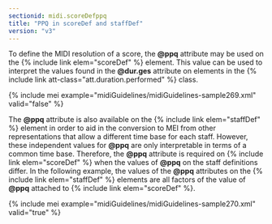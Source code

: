 ```yaml
---
sectionid: midi.scoreDefppq
title: "PPQ in scoreDef and staffDef"
version: "v3"
---
```


To define the MIDI resolution of a score, the **@ppq** attribute may be used on the {% include link elem="scoreDef" %} element. This value can be used to interpret the values found in the **@dur.ges** attribute on elements in the {% include link att-class="att.duration.performed" %} class.

 {% include mei example="midiGuidelines/midiGuidelines-sample269.xml" valid="false" %}
     

The **@ppq** attribute is also available on the {% include link elem="staffDef" %} element in order to aid in the conversion to MEI from other representations that allow a different time base for each staff. However, these independent values for **@ppq** are only interpretable in terms of a common time base. Therefore, the **@ppq** attribute is required on {% include link elem="scoreDef" %} when the values of **@ppq** on the staff definitions differ. In the following example, the values of the **@ppq** attributes on the {% include link elem="staffDef" %} elements are all factors of the value of **@ppq** attached to {% include link elem="scoreDef" %}. 

 {% include mei example="midiGuidelines/midiGuidelines-sample270.xml" valid="true" %}
     
